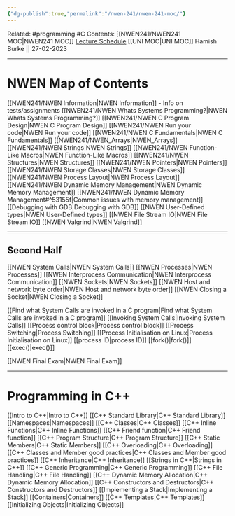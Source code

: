 ```yaml
---
{"dg-publish":true,"permalink":"/nwen-241/nwen-241-moc/"}
---
```



Related: #programming #C 
Contents: [[NWEN241/NWEN241 MOC\|NWEN241 MOC]]
[Lecture Schedule](https://ecs.wgtn.ac.nz/Courses/NWEN241_2023T1/LectureSchedule)
[[UNI MOC\|UNI MOC]]
Hamish Burke || 27-02-2023
***

# NWEN Map of Contents

[[NWEN241/NWEN Information\|NWEN Information]] - Info on tests/assignments
[[NWEN241/NWEN Whats Systems Programming?\|NWEN Whats Systems Programming?]]
[[NWEN241/NWEN C Program Design\|NWEN C Program Design]]
[[NWEN241/NWEN Run your code\|NWEN Run your code]]
[[NWEN241/NWEN C Fundamentals\|NWEN C Fundamentals]]
[[NWEN241/NWEN_Arrays\|NWEN_Arrays]]
[[NWEN241/NWEN Strings\|NWEN Strings]]
[[NWEN241/NWEN Function-Like Macros\|NWEN Function-Like Macros]]
[[NWEN241/NWEN Structures\|NWEN Structures]]
[[NWEN241/NWEN Pointers\|NWEN Pointers]]
[[NWEN241/NWEN Storage Classes\|NWEN Storage Classes]]
[[NWEN241/NWEN Process Layout\|NWEN Process Layout]]
[[NWEN241/NWEN Dynamic Memory Management\|NWEN Dynamic Memory Management]]
[[NWEN241/NWEN Dynamic Memory Management#^53155f\|Common issues with memory management]]
[[Debugging with GDB\|Debugging with GDB]]
[[NWEN User-Defined types\|NWEN User-Defined types]]
[[NWEN File Stream IO\|NWEN File Stream IO]]
[[NWEN Valgrind\|NWEN Valgrind]]

***

## Second Half

[[NWEN System Calls\|NWEN System Calls]]
[[NWEN Processes\|NWEN Processes]]
[[NWEN Interprocess Communication\|NWEN Interprocess Communication]]
[[NWEN Sockets\|NWEN Sockets]]
[[NWEN Host and network byte order\|NWEN Host and network byte order]]
[[NWEN Closing a Socket\|NWEN Closing a Socket]]

[[Find what System Calls are invoked in a C program\|Find what System Calls are invoked in a C program]]
[[Invoking System Calls\|Invoking System Calls]]
[[Process control block\|Process control block]]
[[Process Switching\|Process Switching]]
[[Process Initialisation on Linux\|Process Initialisation on Linux]]
	[[process ID\|process ID]]
	[[fork()\|fork()]]
	[[exec()\|exec()]]
	


[[NWEN Final Exam\|NWEN Final Exam]]
***

# Programming in C++

[[Intro to C++\|Intro to C++]]
[[C++ Standard Library\|C++ Standard Library]]
[[Namespaces\|Namespaces]]
[[C++ Classes\|C++ Classes]]
[[C++ Inline Functions\|C++ Inline Functions]]
[[C++ Friend function\|C++ Friend function]]
[[C++ Program Structure\|C++ Program Structure]]
[[C++ Static Members\|C++ Static Members]]
[[C++ Overloading\|C++ Overloading]]
[[C++ Classes and Member good practices\|C++ Classes and Member good practices]]
[[C++ Inheritance\|C++ Inheritance]]
[[Strings in C++\|Strings in C++]]
[[C++ Generic Programming\|C++ Generic Programming]]
[[C++ File Handling\|C++ File Handling]]
[[C++ Dynamic Memory Allocation\|C++ Dynamic Memory Allocation]]
[[C++ Constructors and Destructors\|C++ Constructors and Destructors]]
[[Implementing a Stack\|Implementing a Stack]]
[[Containers\|Containers]]
[[C++ Templates\|C++ Templates]]
[[Initializing Objects\|Initializing Objects]]
